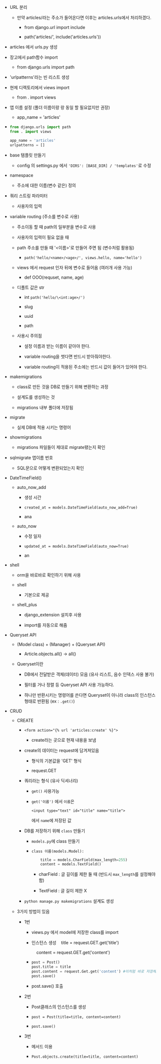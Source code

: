 - URL 분리
  
  - 만약 articles/라는 주소가 들어온다면 이후는 articles.urls에서 처리하겠다.
    
    - from django.url import include
    
    - path('articles/', include('articles.urls'))

- articles 에서 urls.py 생성

- 장고에서 path함수 import
  
  - from django.urls import path

- 'urlpatterns'라는 빈 리스트 생성

- 현제 디렉토리에서 views import
  
  - from . import views

- 앱 이름 설정 (폴더 이름이랑 랑 동일 할 필요없지만 권장)
  
  - app_name = 'articles'

- ```python
  from django.urls import path
  from . import views
  
  app_name = 'articles'
  urlpatterns = []
  ```

- base 템플릿 만들기
  
  - config 의 settings.py 에서 `'DIRS': [BASE_DIR] / 'templates'`로 수정

- namespace
  
  - 주소에 대한 이름(변수 같은) 정의

- 쿼리 스트링 파라미터
  
  - 사용자의 입력

- variable routing (주소를 변수로 사용)
  
  - 주소이동 할 때 path의 일부분을 변수로 사용
  
  - 사용자의 입력이 필요 없을 때
  
  - path 주소를 만들 때 '<이름>'로 만들어 주면 됨 (변수처럼 활용됨)
    
    - `path('hello/<name>/<age>/', views.hello, name='hello')`
  
  - views 에서 request 인자 뒤에 변수로 들어옴 (여러개 사용 가능)
    
    - def OOO(requset, name, age)
  
  - 디폴트 값은 str
    
    - int  `path('hello/\<int:age>/')`
    
    - slug
    
    - uuid
    
    - path
  
  - 사용시 주의점
    
    - 설정 이름과 받는 이름이 같아야 한다.
    
    - variable routing을 썻다면 반드시 받아줘야한다.
    
    - variable routing이 적용된 주소에는 반드시 값이 들어가 있어야 한다.

- makemigrations
  
  - class로 만든 것을 DB로 만들기 위해 변환하는 과정
  
  - 설계도를 생성하는 것
  
  - migrations 내부 폴더에 저장됨

- migrate
  
  - 실제 DB에 적용 시키는 명령어

- showmigrations
  
  - migrations 파일들이 제대로 migrate됐는지 확인

- sqlmigrate 앱이름 번호
  
  - SQL문으로 어떻게 변환되었는지 확인

- DateTimeField()
  
  - auto_now_add
    
    - 생성 시간
    
    - `created_at = models.DateTimeField(auto_now_add=True)`
    
    - ana
  
  - auto_now
    
    - 수정 일자
    
    - `updated_at = models.DateTimeField(auto_now=True)`
    
    - an

- shell
  
  - orm을 바로바로 확인하기 위해 사용
  
  - shell
    
    - 기본으로 제공
  
  - shell_plus
    
    - django_extension 설치후 사용
    
    - import를 자동으로 해줌

- Queryset API
  
  - (Model class) + (Manager) + (Queryset API)
    
    - Article.objects.all() -> all()
  
  - Queryset이란
    
    - DB에서 전달받은 객체(데이터) 모음 (유사 리스트, 음수 인덱스 사용 불가)
    
    - 필터를 거나 정렬 등 Queryset API 사용 가능하다.
    
    - 하나만 반환시키는 명령어를 쓴다면 Queryset이 아니라 class의 인스턴스 형태로 반환됨 (ex : `.get()`)

- CRUD
  
  - CREATE
    
    - `<form action="{% url 'articles:create' %}">` 
      
      - create라는 곳으로 현재 내용을 보냄
    
    - create의 데이터는 request에 담겨져있음
      
      - 형식의 기본값을 'GET' 형식
      
      - request.GET
    
    - 쿼리라는 형식 (유사 딕셔너리)
      
      - `get()` 사용가능
      
      - `get('이름')` 에서 `이름`은 
        
        `<input type="text" id="title" name="title">`
        
        에서 `name`에 저장된 값
    
    - DB를 저장하기 위해 `class` 만들기
      
      - `models.py`에 class 만들기
      
      - `class 이름(models.Model):`
        
        ```python
            title = models.CharField(max_length=255)
            content = models.TextField()
        ```
        
        - charField : 글 길이를 제한 둘 때 (반드시 `max_length`를 설정해야함)
        
        - TextField : 글 길이 제한 X
    
    - `python manage.py makemigrations` 설계도 생성
  
  - 3가지 방법이 있음
    
    - 1번
      
      - views.py 에서 model에 저장한 class를 import
      
      - 인스턴스 생성    title = request.GET.get('title')
        
            content = request.GET.get('content')
      
      - ```python
        post = Post()
        post.title = title
        post.content = request.Get.get('content') #이처럼 바로 저장해도
        post.save()
        ```
      
      - post.save() 호출
    
    - 2번
      
      - Post클래스의 인스턴스를 생성
      
      - `post = Post(title=title, content=content)`
      
      - `post.save()`
    
    - 3번
      
      - 메서드 이용
      
      - `Post.objects.create(title=title, content=content)`
